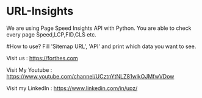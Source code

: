 # URL-Insights
We are using Page Speed Insights API with Python. You are able to check every page Speed,LCP,FID,CLS etc.

#How to use?
Fill 'Sitemap URL', 'API' and print which data you want to see.

Visit us : https://forthes.com

Visit My Youtube : https://www.youtube.com/channel/UCztnYtNLZ81wlkOJMfwVDow

Visit my LinkedIn : https://www.linkedin.com/in/upz/
